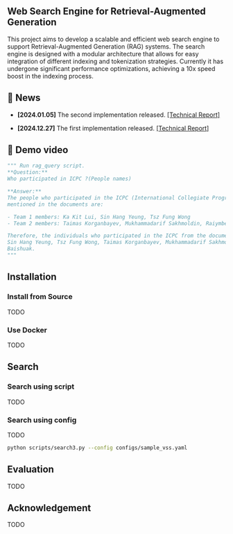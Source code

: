 ## Web Search Engine for Retrieval-Augmented Generation

This project aims to develop a scalable and efficient web search engine to support Retrieval-Augmented Generation (RAG) systems. The search engine is designed with a modular architecture that allows for easy integration of different indexing and tokenization strategies. Currently it has undergone significant performance optimizations, achieving a 10x speed boost in the indexing process.

## 📰 News

- **[2024.01.05]** The second implementation released.
  [[Technical Report]](docs/report_02.md)

- **[2024.12.27]** The first implementation released.
  [[Technical Report]](docs/report_01.md)

## 🎥 Demo video

```python
""" Run rag_query script.
**Question:**
Who participated in ICPC ?(People names)

**Answer:**
The people who participated in the ICPC (International Collegiate Programming Contest) as 
mentioned in the documents are:

- Team 1 members: Ka Kit Lui, Sin Hang Yeung, Tsz Fung Wong
- Team 2 members: Taimas Korganbayev, Mukhammadarif Sakhmoldin, Raiymbek Baishuak

Therefore, the individuals who participated in the ICPC from the document are Ka Kit Lui, 
Sin Hang Yeung, Tsz Fung Wong, Taimas Korganbayev, Mukhammadarif Sakhmoldin, and Raiymbek 
Baishuak.
"""
```

## Installation

### Install from Source

TODO

### Use Docker

TODO

## Search

### Search using script

TODO

### Search using config

TODO

```bash
python scripts/search3.py --config configs/sample_vss.yaml
```


## Evaluation

TODO

## Acknowledgement

TODO

